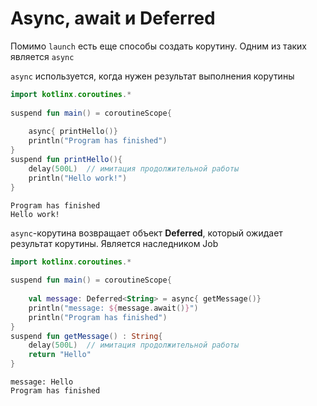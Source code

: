 # Async, await и Deferred

Помимо `launch` есть еще способы создать корутину. Одним из таких является `async`

`async` используется, когда нужен результат выполнения корутины

```kotlin
import kotlinx.coroutines.*
 
suspend fun main() = coroutineScope{
 
    async{ printHello()}
    println("Program has finished")
}
suspend fun printHello(){
    delay(500L)  // имитация продолжительной работы
    println("Hello work!")
}
```

```
Program has finished
Hello work!
```

`async`-корутина возвращает объект **Deferred**, который ожидает результат корутины. Является наследником Job

```kotlin
import kotlinx.coroutines.*
 
suspend fun main() = coroutineScope{
 
    val message: Deferred<String> = async{ getMessage()}
    println("message: ${message.await()}")
    println("Program has finished")
}
suspend fun getMessage() : String{
    delay(500L)  // имитация продолжительной работы
    return "Hello"
}

```
```
message: Hello
Program has finished
```